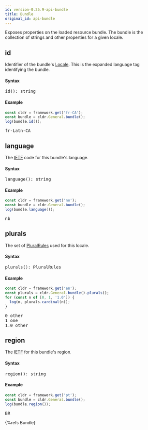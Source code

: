 ```yaml
---
id: version-0.25.9-api-bundle
title: Bundle
original_id: api-bundle
---
```


Exposes properties on the loaded resource bundle. The bundle is the collection of strings and other properties for a given locale.

## id

Identifier of the bundle's [Locale](api-locale.html). This is the expanded language tag identifying the bundle.

#### Syntax
<pre class="syntax">
id(): string
</pre>

#### Example

```typescript
const cldr = framework.get('fr-CA');
const bundle = cldr.General.bundle();
log(bundle.id());
```
<pre class="output">
fr-Latn-CA
</pre>



## language

The [IETF](https://en.wikipedia.org/wiki/IETF_language_tag) code for this bundle's language.

#### Syntax

<pre class="syntax">
language(): string
</pre>

#### Example

```typescript
const cldr = framework.get('no');
const bundle = cldr.General.bundle();
log(bundle.language());
```
<pre class="output">
nb
</pre>


## plurals

The set of [PluralRules](api-pluralrules) used for this locale.


#### Syntax

<pre class="syntax">
plurals(): PluralRules
</pre>

#### Example

```typescript
const cldr = framework.get('en');
const plurals = cldr.General.bundle().plurals();
for (const n of [0, 1, '1.0']) {
  log(n, plurals.cardinal(n));
}
```
<pre class="output">
0 other
1 one
1.0 other
</pre>

## region

The [IETF](https://en.wikipedia.org/wiki/IETF_language_tag) for this bundle's region.

#### Syntax

<pre class="syntax">
region(): string
</pre>

#### Example

```typescript
const cldr = framework.get('pt');
const bundle = cldr.General.bundle();
log(bundle.region());
```
<pre class="output">
BR
</pre>


{%refs Bundle}
